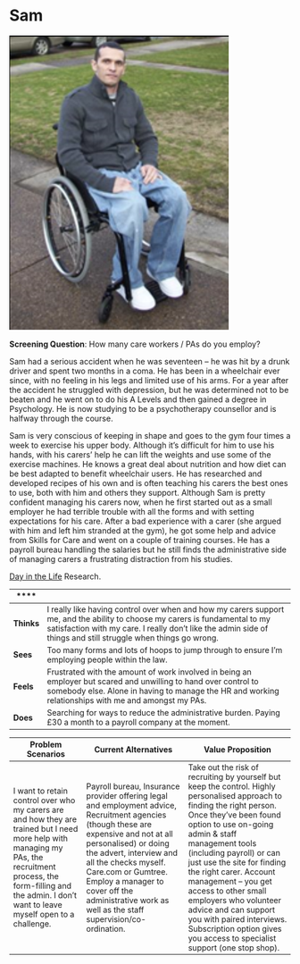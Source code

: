 # Sam

![](<../../../.gitbook/assets/image (11).png>)

**Screening Question**: How many care workers / PAs do you employ?

Sam had a serious accident when he was seventeen – he was hit by a drunk driver and spent two months in a coma. He has been in a wheelchair ever since, with no feeling in his legs and limited use of his arms. For a year after the accident he struggled with depression, but he was determined not to be beaten and he went on to do his A Levels and then gained a degree in Psychology. He is now studying to be a psychotherapy counsellor and is halfway through the course.

Sam is very conscious of keeping in shape and goes to the gym four times a week to exercise his upper body. Although it’s difficult for him to use his hands, with his carers’ help he can lift the weights and use some of the exercise machines. He knows a great deal about nutrition and how diet can be best adapted to benefit wheelchair users. He has researched and developed recipes of his own and is often teaching his carers the best ones to use, both with him and others they support. Although Sam is pretty confident managing his carers now, when he first started out as a small employer he had terrible trouble with all the forms and with setting expectations for his care. After a bad experience with a carer (she argued with him and left him stranded at the gym), he got some help and advice from Skills for Care and went on a couple of training courses. He has a payroll bureau handling the salaries but he still finds the administrative side of managing carers a frustrating distraction from his studies.

[Day in the Life](https://drive.google.com/drive/u/0/folders/129Vky5A3d796z0k\_ZHUQZ00c3Bp3qsnI) Research.

| ****       |                                                                                                                                                                                                                                                |
| ---------- | ---------------------------------------------------------------------------------------------------------------------------------------------------------------------------------------------------------------------------------------------- |
| **Thinks** | I really like having control over when and how my carers support me, and the ability to choose my carers is fundamental to my satisfaction with my care. I really don’t like the admin side of things and still struggle when things go wrong. |
| **Sees**   | Too many forms and lots of hoops to jump through to ensure I’m employing people within the law.                                                                                                                                                |
| **Feels**  | Frustrated with the amount of work involved in being an employer but scared and unwilling to hand over control to somebody else. Alone in having to manage the HR and working relationships with me and amongst my PAs.                        |
| **Does**   | Searching for ways to reduce the administrative burden. Paying £30 a month to a payroll company at the moment.                                                                                                                                 |

| **Problem Scenarios**                                                                                                                                                                                                          | **Current Alternatives**                                                                                                                                                                                                                                                                                                                     | **Value Proposition**                                                                                                                                                                                                                                                                                                                                                                                                                                                                         |
| ------------------------------------------------------------------------------------------------------------------------------------------------------------------------------------------------------------------------------ | -------------------------------------------------------------------------------------------------------------------------------------------------------------------------------------------------------------------------------------------------------------------------------------------------------------------------------------------- | --------------------------------------------------------------------------------------------------------------------------------------------------------------------------------------------------------------------------------------------------------------------------------------------------------------------------------------------------------------------------------------------------------------------------------------------------------------------------------------------- |
| I want to retain control over who my carers are and how they are trained but I need more help with managing my PAs, the recruitment process, the form-filling and the admin. I don’t want to leave myself open to a challenge. | Payroll bureau, Insurance provider offering legal and employment advice, Recruitment agencies (though these are expensive and not at all personalised) or doing the advert, interview and all the checks myself. Care.com or Gumtree. Employ a manager to cover off the administrative work as well as the staff supervision/co-ordination.  | Take out the risk of recruiting by yourself but keep the control. Highly personalised approach to finding the right person. Once they’ve been found option to use on-going admin & staff management tools (including payroll) or can just use the site for finding the right carer. Account management – you get access to other small employers who volunteer advice and can support you with paired interviews. Subscription option gives you access to specialist support (one stop shop). |
